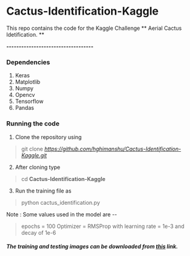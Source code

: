 # Cactus-Identification-Kaggle

This repo contains the code for the Kaggle Challenge ** Aerial Cactus Idetification. **

**-----------------------------------**
### Dependencies
1. Keras
2. Matplotlib
3. Numpy
4. Opencv
5. Tensorflow
6. Pandas

### Running the code

1. Clone the repository using 
> git clone *https://github.com/hghimanshu/Cactus-Identification-Kaggle.git*

2. After cloning type 
> cd **Cactus-Identification-Kaggle**

3. Run the training file as 
> python cactus_identification.py

Note : Some values used in the model are --
> epochs = 100
> Optimizer = RMSProp with learning rate = 1e-3 and decay of 1e-6

##### The training and testing images can be downloaded from [this](https://drive.google.com/open?id=1RpJX5b2Xcs6TbMLgNNXBp8O5qYpW64Ul) link. 
